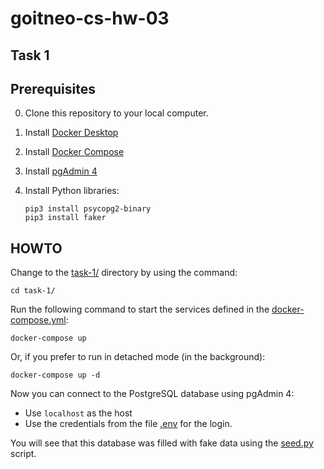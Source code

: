 # goitneo-cs-hw-03

## Task 1

## Prerequisites

0. Clone this repository to your local computer.
1. Install [Docker Desktop](https://www.docker.com/products/docker-desktop/)
2. Install [Docker Compose](https://docs.docker.com/compose/install/)
3. Install [pgAdmin 4](https://www.pgadmin.org/download/)
4. Install Python libraries:

   ```shell
   pip3 install psycopg2-binary
   pip3 install faker
   ```

## HOWTO

Change to the [task-1/](task/) directory by using the command:

   ```shell
   cd task-1/
   ```

Run the following command to start the services defined in the [docker-compose.yml](task-1/docker-compose.yaml):

```shell
docker-compose up
```

Or, if you prefer to run in detached mode (in the background):

```shell
docker-compose up -d
```

Now you can connect to the PostgreSQL database using pgAdmin 4:

- Use `localhost` as the host
- Use the credentials from the file [.env](task-1/.env) for the login.

You will see that this database was filled with fake data using the [seed.py](task-1/scripts/seed.py) script.
